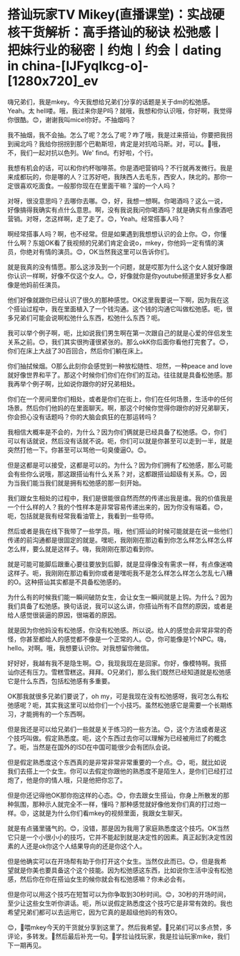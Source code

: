 # 搭讪玩家TV  Mikey(直播课堂)：实战硬核干货解析：高手搭讪的秘诀  松弛感丨把妹行业的秘密丨约炮丨约会丨dating in china-[lJFyqlkcg-o]-[1280x720]_ev

嗨兄弟们，我是mkey。今天我想给兄弟们分享的话题是关于dm的松弛感。Yeah。太 hell喽。哦，我过来你是P吗？就哦，我想和你认识哦，你好啊，我觉得你很酷。😊，谢谢我叫micel你好。不抽烟吗？

我不抽烟，我不会抽。怎么了呢？怎么了呢？咋了哦，我是过来搭讪，你要把我拐到闽北吗？我给你拐拐到那个巴勒斯坦，肯定是对抗哈马斯。对，可以。🎼哦，不，我们一起对抗以色列。We' find。冇好啦，个行。

我想有机会的话，可以和你约杯咖啡茶。你是酒吧营销吗？不行就再发微行。我是来成都玩的，你是哪的人？江苏好吧，我陕西人去毛东，西安人，陕北的。那你一定很喜欢吃面食。一般那你现在在里面干嘛？溜的一个人吗？

对呀，很没意思吗？去哪你去哪。😊，好，我想一想啊。你喝酒吗？这么一说，好像搞得我确实有点什么意思。啊，没有我说我问你喝酒吗？就是确实有点像酒吧营销。对呀，怎这样啊，走了走了。😊，Yeah。经常搭事人吗？

啊经常搭事人吗？啊，也不经常。但是如果遇到我想想认识的会上你。😊，你懂什么啊？东姐OK看了我视频的兄弟们肯定会说o，mkey，你他妈一定有情的演员，你绝对有情的演员。😊，OK当然我这里可以告诉你们。

就是我真的没有情愿。那么这涉及到一个问题，就是哎那为什么这个女人就好像跟你认识一样啊，好像不仅这个女人。😊，好像就你是你youtube频道里好多女人都像是他妈前任演员。

他们好像就跟你已经认识了很久的那种感觉。OK这里我要说一下啊，因为我在这个搭讪过程中，我在里面植入了一个钱沟通。这个钱的沟通它叫做松弛感。呃，很多兄弟们可能会说啊松弛什么东西，松弛什么东西？呃。

我可以举个例子啊，呃，比如说我们男生啊在第一次跟自己的就是心爱的伴侣发生关系之前。😊，我们其实很拘谨很紧张的。那么okK你后面你看他打完套了。😊，你们在床上大战了30百回合，然后你们躺在床上。

你们抽拭候烟。O那么此刻你会感觉到一种放松随性、坦然，一种peace and love就好像世界和平了。那这个时候你们你们在你们的互动。往往就是具备松弛感。那我再举个例子啊，比如说你跟你的好兄弟相处。

你们在一个房间里你们相处，或者是你们在街上，你们在任何场景，生活中的任何场景。然后你们他妈的在里面聊天。啊，那这个时候你觉得你跟你的好兄弟聊天，你会担心没有话题吗？你的大脑会疯狂的在那运转吗？

我相信大概率是不会的，为什么？因为你们俩就是已经具备了松弛感。😊，你们可以有话就说，然后没有话就不说。呃，你们可以就是你甚至可以走到一半，就是突然打他一下。你甚至可以骂他一句臭傻逼O。😊。

但是这都是可以接受，这都是可以的。为什么？因为你们拥有了松弛感，那么可能会有些你么说哦，那这跟搭讪有什么关系？对，这都跟搭讪超级有关系。😊，因为当我们能当我们就是拥有松弛感的那一刻开始。

我们跟女生相处的过程中，我们是很能很自然而然的传递出我是谁。我的价值我是一个什么样的人？我的个性样本是非常容易传递出来的，因为你没有端着。😊，呃，包括就是我有经常我看油管上，我看到一些导师。

然后或者是我在线下我带了一些学员。哦，他们搭讪的时候可能就是在说一些他们传递的前沟通都是很固定的就是。嘿呃，我刚刚在那边看到你怎么样怎么样怎么样怎么样，要么就是这样子。嗨，我刚刚在那边看到你。

就是可能可能脚后跟重心要往要放到后脚，就是显得像没有需求一样，有点像迷喃这样子。呃，我刚刚在那边看到你或者是嘿呃我不是怎么样怎么样怎么怎乱七八糟的O。这种搭讪其实都是不具备松弛感的。

为什么有的时候我们能一瞬间破防女生，会让女生一瞬间就是上钩。为什么？因为我们具备了松弛感。换句话说，我可以这么讲，你搭讪所有不自然的原因，或者是给人感觉很装逼的原因，很端着的原因。

就是因为你他妈没有松弛感，你没有松弛感。所以说。给人的感觉会非常非常的奇怪，你甚至都给人的感觉都不像是一个正常的人。😊，你可能像是1个NPC。嗨， hello。对啊。哦，我想要认识你。对我想留你微信。

好好好，我越有我不是隐生啊。😊，我现我现在是回家。你好，像模特啊。我搭讪你还有压力。雪糕雪糕这。拜拜。O兄弟们，那么我们既然已经知道就是松弛感它是什么东西，包括松弛感有多重要。

OK那我就很多兄弟们要说了，oh my，可是我现在没有松弛感呀，我可怎么有松弛感呢？呃，其实我这里可以给你们一个小技巧。虽然松弛感它是需要一个长期练习，才能拥有的一个东西啊。

但是我还是可以给兄弟们一些就是关于练习的一些方法。😊，这个方法或者是这个技巧叫做。假定熟悉度。呃，这个东西过去你可以理解为已经被用烂了的概念了。呃，当然是在国外的ISD在中国可能很少会有团队会说。

但是假定熟悉度这个东西真的是非常非常非常重要的一个点。😊，呃，就比如说我们去搭上一个女生。你可以去假定你跟他的熟悉度不是陌生人，是你们已经打过炮了，他是你的情人哦，只是他把你忘了。

但是你还记得他OK那你抱这样的心态。😊，你去跟女生搭讪，你身上所散发的那种氛围，那种示人就完全不一样，懂吗？那种感觉就好像他发你们真的打过炮一样。😡，这就是为什么你们看mkey的视频里面，我跟女生聊天。

就是有点骚里骚气的。😊，没错，那是因为我用了家庭熟悉度这个技巧。OK当然它只是一个小很小小的技巧，它并不能起到就是决定性的因素。真正起到决定性因素的人还是ok你这个人结果导向的还是你这个人。

但是他确实可以在开场帮有助于你打开这个女生。当然仅此而已。😊，但是我希望就是你美也要具备这个这个技能。因为松弛感这东西，比如说你生活中没有松弛感，然后你在你在搭讪女生的候你就会有松弛感嘛？你未必会有。

但是你可以用这个技巧在短暂可以为你争取到30秒时间。😊，30秒的开场时间，至少让这些女生听你讲话。呃，所以说假定熟悉度这个技巧它是非常有效的。我也希望兄弟们都可以去运用它，因为它真的是超级他妈的有效O。

😊，🎼喂mkey今天的干货就分享到这里了。然后我希望。🎼兄弟们可以多点赞，多评论，多转发。🎼然后最后补充一句。🎼学拉讪找玩家，我是拉讪玩家mike，我们下一期再见。

